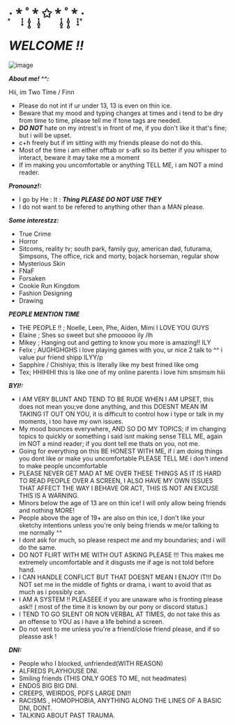 # ·͙   *̩̩͙  ˚̩̥̩̥  *̩̩̥͙   ✩   *̩̩̥͙  ˚̩̥̩̥  *̩̩͙   ‧͙

# *WELCOME !!*

![image](https://encrypted-tbn0.gstatic.com/images?q=tbn:ANd9GcQYqPt9i5qnMz0b9EFV69SYbGdMREqE4WAMEbz7U-pg_5D2JBY:https://i.ytimg.com/vi/r7tj9wBRFn4/hq720.jpg%3Fsqp%3D-oaymwEhCK4FEIIDSFryq4qpAxMIARUAAAAAGAElAADIQj0AgKJD%26rs%3DAOn4CLAdbxV7_JL8WniAxSExcH7MuOATXQ&s)

***About me! ^^:***

Hii, im Two Time / Finn 
- Please do not int if ur under 13, 13 is even on thin ice.
- Beware that my mood and typing changes at times and i tend to be dry from time to time, please tell me if tone tags are needed.
- ***DO NOT*** hate on my intrest's in front of me, if you don't like it that's fine; but i will be upset.
- c+h freely but if im sitting with my friends please do not do this.
- Most of the time i am either offtab or s-afk so its better if you whisper to interact, beware it may take me a moment
- If im making you uncomfortable or anything TELL ME, i am NOT a mind reader.

***Pronounz!:***

- I go by He : It : ***Thing PLEASE DO NOT USE THEY***
- I do not want to be refered to anything other than a MAN please.

 ***Some interestzz:***
 
 - True Crime
 - Horror
 - Sitcoms, reality tv; south park, family guy, american dad, futurama, Simpsons, The office, rick and morty, bojack horseman, regular show
 - Mysterious Skin
 - FNaF
 - Forsaken
 - Cookie Run Kingdom
 - Fashion Designing
 - Drawing
   
***PEOPLE MENTION TIME***

- THE PEOPLE !! ; Noelle, Leen, Phe, Aiden, Mimi I LOVE YOU GUYS
- Elaine ; Shes so sweet but she pmooooo ily /lh
- Mikey ; Hanging out and getting to know you more is amazing!! ILY
- Felix ; AUGHGHGHS i love playing games with you, ur nice 2 talk to ^^ i value pur friend shipp ILYY/p
- Sapphire / Chishiya; this is literally like my best frined like omg 
- Tex; HHIHIHI this is like one of my online parents i love him smsmsm hiii

***BYI!:***

- I AM VERY BLUNT AND TEND TO BE RUDE WHEN I AM UPSET, this does not mean you;ve done anything, and this DOESNT MEAN IM TAKING IT OUT ON YOU, it is difficult to control how i type or talk in my moments, i too have my own issues.
- My mood bounces everywhere, AND SO DO MY TOPICS; if im changing topics to quickly or something i said isnt making sense TELL ME, again im NOT a mind reader; if you dont tell me thats on you, not me.
- Going for everything on this BE HONEST WITH ME, if i am doing things you dont like or make you uncomfortable PLEASE TELL ME i don't intend to make people uncomfortable
- PLEASE NEVER GET MAD AT ME OVER THESE THINGS AS IT IS HARD TO READ PEOPLE OVER A SCREEN, I ALSO HAVE MY OWN ISSUES THAT AFFECT THE WAY I BEHAVE OR ACT, THIS IS NOT AN EXCUSE THIS IS A WARNING.
- Minors below the age of 13 are on thin ice! I will only allow being friends and nothing MORE!
- People above the age of 19+ are also on thin ice, I don't like your sketchy intentions unless you're only being friends w me/or talking to me normally ^^
- I dont ask for much, so please respect me and my boundaries; and i will do the same.
- DO NOT FLIRT WITH ME WITH OUT ASKING PLEASE !!! This makes me extremely uncomfortable and it disgusts me if age is not told before hand.
- I CAN HANDLE CONFLICT BUT THAT DOESNT MEAN I ENJOY IT!!! Do NOT set me in the middle of fights or drama, i want to avoid that as much as i possibly can.
- I AM A SYSTEM !! PLEASEEE if you are unaware who is fronting please ask!! ( most of the time it is known by our pony or discord status.)
- I TEND TO GO SILENT OR NON VERBAL AT TIMES, do not take this as an offense to YOU as i have a life behind a screen.
- Do not vent to me unless you're a friend/close friend please, and if so pleasse ask !

***DNI:***

- People who I blocked, unfriended(WITH REASON)
- ALFREDS PLAYHOUSE DNI.
- Smiling friends (THIS ONLY GOES TO ME, not headmates)
- ENDOS BIG BIG DNI.
- CREEPS, WEIRDOS, PDFS LARGE DNI!!
- RACISMS , HOMOPHOBIA, ANYTHING ALONG THE LINES OF A BASIC DNI, DONT.
- TALKING ABOUT PAST TRAUMA.


